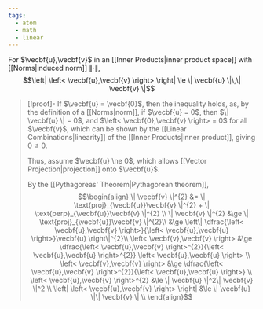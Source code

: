 ```yaml
---
tags:
  - atom
  - math
  - linear
---
```

For $\vecbf{u},\vecbf{v}$ in an [[Inner Products|inner product space]] with [[Norms|induced norm]] $\| \cdot \|$,
$$\left| \left< \vecbf{u},\vecbf{v} \right>  \right| \le \| \vecbf{u} \|\,\| \vecbf{v} \|$$
> [!proof]-
> If $\vecbf{u} = \vecbf{0}$, then the inequality holds, as, by the definition of a [[Norms|norm]], if $\vecbf{u} = 0$, then $\| \vecbf{u} \| = 0$, and $\left< \vecbf{0},\vecbf{v} \right> = 0$ for all $\vecbf{v}$, which can be shown by the [[Linear Combinations|linearity]] of the [[Inner Products|inner product]], giving $0 \le 0$.
> 
> Thus, assume $\vecbf{u} \ne 0$, which allows [[Vector Projection|projection]] onto $\vecbf{u}$.
> 
> By the [[Pythagoreas' Theorem|Pythagorean theorem]],
> $$\begin{align}
> 	\| \vecbf{v} \|^{2} &= \| \text{proj}_{\vecbf{u}}\vecbf{v} \|^{2} + \| \text{perp}_{\vecbf{u}}\vecbf{v} \|^{2} \\
> 	\| \vecbf{v} \|^{2} &\ge \| \text{proj}_{\vecbf{u}}\vecbf{v} \|^{2}\\
> 	&\ge \left\| \dfrac{\left< \vecbf{u},\vecbf{v} \right>}{\left< \vecbf{u},\vecbf{u} \right>}\vecbf{u} \right\|^{2}\\
> 	\left< \vecbf{v},\vecbf{v} \right>  &\ge \dfrac{\left< \vecbf{u},\vecbf{v} \right>^{2}}{\left< \vecbf{u},\vecbf{u} \right>^{2}} \left< \vecbf{u},\vecbf{u} \right> \\
> 	\left< \vecbf{v},\vecbf{v} \right>  &\ge \dfrac{\left< \vecbf{u},\vecbf{v} \right>^{2}}{\left< \vecbf{u},\vecbf{u} \right>} \\
> 	\left< \vecbf{u},\vecbf{v} \right>^{2} &\le \| \vecbf{u} \|^2\| \vecbf{v} \|^2 \\
> 	\left| \left< \vecbf{u},\vecbf{v} \right> \right|  &\le \| \vecbf{u} \|\| \vecbf{v} \| \\
> \end{align}$$